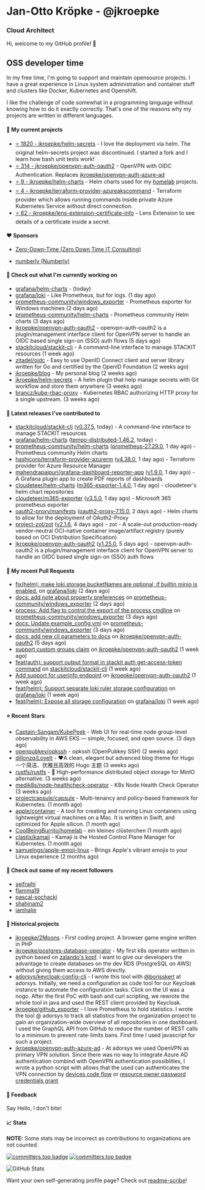# Jan-Otto Kröpke - @jkroepke
### Cloud Architect 

Hi, welcome to my GitHub profile! 👋

## OSS developer time
In my free time, I'm going to support and maintain opensource projects. I have a great experience in Linux system administration and container stuff and clusters like Docker, Kubernetes and Openshift.

I like the challenge of code somewhat in a programming language without knowing how to do it exactly correctly. That's one of the reasons why my projects are written in different languages.

#### 🌱 My current projects
- [⭐️ 1820 - jkroepke/helm-secrets](https://github.com/jkroepke/helm-secrets) - I love the deployment via helm. The original helm-secrets project was discontinued. I started a fork and I learn how bash unit tests work!
- [⭐️ 314 - jkroepke/openvpn-auth-oauth2](https://github.com/jkroepke/openvpn-auth-oauth2) - OpenVPN with OIDC Authentication. Replaces  [jkroepke/openvpn-auth-azure-ad](https://github.com/jkroepke/openvpn-auth-azure-ad) 
- [⭐️ 9 - jkroepke/helm-charts](https://github.com/jkroepke/helm-charts) - Helm charts used for my [homelab](https://github.com/jkroepke/homelab) projects.
- [⭐️ 4 - jkroepke/terraform-provider-azureakscommand](https://github.com/jkroepke/terraform-provider-azureakscommand) - Terraform provider which allows running commands inside private Azure Kubernetes Service without direct connection.
- [⭐️ 62 - jkroepke/lens-extension-certificate-info](https://github.com/jkroepke/lens-extension-certificate-info) - Lens Extension to see details of a certificate inside a secret.

#### ❤️ Sponsors

- [Zero-Down-Time (Zero Down Time IT Consulting)](https://github.com/Zero-Down-Time)

- [numberly (Numberly)](https://github.com/numberly)


#### 👷 Check out what I'm currently working on

- [grafana/helm-charts](https://github.com/grafana/helm-charts) -  (today)
- [grafana/loki](https://github.com/grafana/loki) - Like Prometheus, but for logs. (1 day ago)
- [prometheus-community/windows_exporter](https://github.com/prometheus-community/windows_exporter) - Prometheus exporter for Windows machines (2 days ago)
- [prometheus-community/helm-charts](https://github.com/prometheus-community/helm-charts) - Prometheus community Helm charts (3 days ago)
- [jkroepke/openvpn-auth-oauth2](https://github.com/jkroepke/openvpn-auth-oauth2) - openvpn-auth-oauth2 is a plugin/management interface client for OpenVPN server to handle an OIDC based single sign-on (SSO) auth flows (5 days ago)
- [stackitcloud/stackit-cli](https://github.com/stackitcloud/stackit-cli) - A command-line interface to manage STACKIT resources (1 week ago)
- [zitadel/oidc](https://github.com/zitadel/oidc) - Easy to use OpenID Connect client and server library written for Go and certified by the OpenID Foundation (2 weeks ago)
- [jkroepke/blog](https://github.com/jkroepke/blog) - My personal blog (2 weeks ago)
- [jkroepke/helm-secrets](https://github.com/jkroepke/helm-secrets) - A helm plugin that help manage secrets with Git workflow and store them anywhere (3 weeks ago)
- [brancz/kube-rbac-proxy](https://github.com/brancz/kube-rbac-proxy) - Kubernetes RBAC authorizing HTTP proxy for a single upstream. (3 weeks ago)

#### 🔭 Latest releases I've contributed to

- [stackitcloud/stackit-cli](https://github.com/stackitcloud/stackit-cli) ([v0.37.5](https://github.com/stackitcloud/stackit-cli/releases/tag/v0.37.5), today) - A command-line interface to manage STACKIT resources
- [grafana/helm-charts](https://github.com/grafana/helm-charts) ([tempo-distributed-1.46.2](https://github.com/grafana/helm-charts/releases/tag/tempo-distributed-1.46.2), today) - 
- [prometheus-community/helm-charts](https://github.com/prometheus-community/helm-charts) ([prometheus-27.29.0](https://github.com/prometheus-community/helm-charts/releases/tag/prometheus-27.29.0), 1 day ago) - Prometheus community Helm charts
- [hashicorp/terraform-provider-azurerm](https://github.com/hashicorp/terraform-provider-azurerm) ([v4.38.0](https://github.com/hashicorp/terraform-provider-azurerm/releases/tag/v4.38.0), 1 day ago) - Terraform provider for Azure Resource Manager
- [mahendrapaipuri/grafana-dashboard-reporter-app](https://github.com/mahendrapaipuri/grafana-dashboard-reporter-app) ([v1.9.0](https://github.com/mahendrapaipuri/grafana-dashboard-reporter-app/releases/tag/v1.9.0), 1 day ago) - A Grafana plugin app to create PDF reports of dashboards
- [cloudeteer/helm-charts](https://github.com/cloudeteer/helm-charts) ([m365-exporter-1.4.0](https://github.com/cloudeteer/helm-charts/releases/tag/m365-exporter-1.4.0), 1 day ago) - cloudeteer's helm chart repositories
- [cloudeteer/m365-exporter](https://github.com/cloudeteer/m365-exporter) ([v3.5.0](https://github.com/cloudeteer/m365-exporter/releases/tag/v3.5.0), 1 day ago) - Microsoft 365 prometheus exporter
- [oauth2-proxy/manifests](https://github.com/oauth2-proxy/manifests) ([oauth2-proxy-7.15.0](https://github.com/oauth2-proxy/manifests/releases/tag/oauth2-proxy-7.15.0), 2 days ago) - Helm charts to allow for the deployment of OAuth2-Proxy
- [project-zot/zot](https://github.com/project-zot/zot) ([v2.1.6](https://github.com/project-zot/zot/releases/tag/v2.1.6), 4 days ago) - zot - A scale-out production-ready vendor-neutral OCI-native container image/artifact registry (purely based on OCI Distribution Specification)
- [jkroepke/openvpn-auth-oauth2](https://github.com/jkroepke/openvpn-auth-oauth2) ([v1.25.0](https://github.com/jkroepke/openvpn-auth-oauth2/releases/tag/v1.25.0), 5 days ago) - openvpn-auth-oauth2 is a plugin/management interface client for OpenVPN server to handle an OIDC based single sign-on (SSO) auth flows

#### 🔨 My recent Pull Requests

- [fix(helm): make loki.storage.bucketNames are optional, if builtin minio is enabled.](https://github.com/grafana/loki/pull/18653) on [grafana/loki](https://github.com/grafana/loki) (2 days ago)
- [docs: add note about property preferences](https://github.com/prometheus-community/windows_exporter/pull/2155) on [prometheus-community/windows_exporter](https://github.com/prometheus-community/windows_exporter) (2 days ago)
- [process: Add flag to control the export of the process cmdline](https://github.com/prometheus-community/windows_exporter/pull/2153) on [prometheus-community/windows_exporter](https://github.com/prometheus-community/windows_exporter) (3 days ago)
- [docs: Update example_config.yml](https://github.com/prometheus-community/windows_exporter/pull/2152) on [prometheus-community/windows_exporter](https://github.com/prometheus-community/windows_exporter) (3 days ago)
- [docs: add new cli parameters to docs](https://github.com/jkroepke/openvpn-auth-oauth2/pull/567) on [jkroepke/openvpn-auth-oauth2](https://github.com/jkroepke/openvpn-auth-oauth2) (5 days ago)
- [support custom groups claim](https://github.com/jkroepke/openvpn-auth-oauth2/pull/561) on [jkroepke/openvpn-auth-oauth2](https://github.com/jkroepke/openvpn-auth-oauth2) (1 week ago)
- [feat(auth): support output format in stackit auth get-access-token command](https://github.com/stackitcloud/stackit-cli/pull/889) on [stackitcloud/stackit-cli](https://github.com/stackitcloud/stackit-cli) (1 week ago)
- [Add support for userinfo endpoint](https://github.com/jkroepke/openvpn-auth-oauth2/pull/560) on [jkroepke/openvpn-auth-oauth2](https://github.com/jkroepke/openvpn-auth-oauth2) (1 week ago)
- [feat(helm): Support separate loki ruler storage configuration](https://github.com/grafana/loki/pull/18510) on [grafana/loki](https://github.com/grafana/loki) (1 week ago)
- [feat(helm): Expose all storage configuration](https://github.com/grafana/loki/pull/18509) on [grafana/loki](https://github.com/grafana/loki) (1 week ago)

#### ⭐ Recent Stars

- [Captain-Sangam/KubePeek](https://github.com/Captain-Sangam/KubePeek) - Web UI for real-time node group-level observability in AWS EKS — simple, focused, and open source. (3 days ago)
- [openpubkey/opkssh](https://github.com/openpubkey/opkssh) - opkssh (OpenPubkey SSH) (2 weeks ago)
- [dillonzq/LoveIt](https://github.com/dillonzq/LoveIt) - ❤️A clean, elegant but advanced blog theme for Hugo 一个简洁、优雅且高效的 Hugo 主题 (3 weeks ago)
- [rustfs/rustfs](https://github.com/rustfs/rustfs) - 🚀 High-performance distributed object storage for MinIO  alternative. (3 weeks ago)
- [medik8s/node-healthcheck-operator](https://github.com/medik8s/node-healthcheck-operator) - K8s Node Health Check Operator (3 weeks ago)
- [projectcapsule/capsule](https://github.com/projectcapsule/capsule) - Multi-tenancy and policy-based framework for Kubernetes. (1 month ago)
- [apple/container](https://github.com/apple/container) - A tool for creating and running Linux containers using lightweight virtual machines on a Mac. It is written in Swift, and optimized for Apple silicon.  (1 month ago)
- [CoolBeingBurrito/homelab](https://github.com/CoolBeingBurrito/homelab) - ein kleines clüsterchen (1 month ago)
- [clastix/kamaji](https://github.com/clastix/kamaji) - Kamaji is the Hosted Control Plane Manager for Kubernetes. (1 month ago)
- [samuelngs/apple-emoji-linux](https://github.com/samuelngs/apple-emoji-linux) - Brings Apple's vibrant emojis to your Linux experience (2 months ago)

#### 👯 Check out some of my recent followers

- [seifrajhi](https://github.com/seifrajhi)
- [flamma19](https://github.com/flamma19)
- [pascal-sochacki](https://github.com/pascal-sochacki)
- [shahinam2](https://github.com/shahinam2)
- [iamhalje](https://github.com/iamhalje)

#### 📜 Historical projects
- [jkroepke/2Moons](https://github.com/jkroepke/2Moons) - First coding project. A browser game engine written in PHP
- [jkroepke/postgres-database-operator](https://github.com/jkroepke/postgres-database-operator) - My first k8s operator written in python based on [zalando's kopf](https://github.com/zalando-incubator/kopf). I want to give our developers the advantage to create databases on the dev RDS (PostgreSQL on AWS) without giving them access to AWS directly.
- [adorsys/keycloak-config-cli](https://github.com/adorsys/keycloak-config-cli) - I wrote this tool with [@borisskert](https://github.com/borisskert) at adorsys. Initially, we need a configuration as code tool for our Keycloak instance to automate the configuration tasks. Click on the UI was a nogo. After the first PoC with bash and curl scripting, we rewrote the whole tool in java and used the REST client provided by Keycloak.
- [jkroepke/github_exporter](https://github.com/jkroepke/github_exporter) - I love Prometheus to hold statistics. I wrote the tool @ adorsys to track all statistics from the organization project to gain an organization-wide overview of all repositories in one dashboard. I used the GraphQL API from GitHub to reduce the number of REST calls to a minimum to prevent rate-limits bans. First time I used javascript for such a project.
- [jkroepke/openvpn-auth-azure-ad](https://github.com/jkroepke/openvpn-auth-azure-ad) - At adorsys we used OpenVPN as primary VPN solution. Since there was no way to integrate Azure AD authentication combind with OpenVPN authentication possiblities, I wrote a python script with allows that the used can authenticates the VPN connection by [devices code flow](https://docs.microsoft.com/en-us/azure/active-directory/develop/v2-oauth2-device-code) or [resource owner password credentials grant](https://docs.microsoft.com/en-us/azure/active-directory/develop/v2-oauth-ropc)

#### 💬 Feedback

Say Hello, I don't bite!

#### 📈 Stats

**NOTE:** Some stats may be incorrect as contributions to organizations
are not counted.

[![committers.top badge](https://user-badge.committers.top/germany/jkroepke.svg)](https://user-badge.committers.top/germany/jkroepke)
[![committers.top badge](https://user-badge.committers.top/germany_public/jkroepke.svg)](https://user-badge.committers.top/germany_public/jkroepke)

![GitHub Stats](https://github-readme-stats.vercel.app/api?username=jkroepke&count_private=false&theme=tokyonight&show_icons=true)

Want your own self-generating profile page? Check out [readme-scribe](https://github.com/muesli/readme-scribe)!

